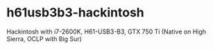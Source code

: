 # h61usb3b3-hackintosh
Hackintosh with i7-2600K, H61-USB3-B3, GTX 750 Ti (Native on High Sierra, OCLP with Big Sur)
